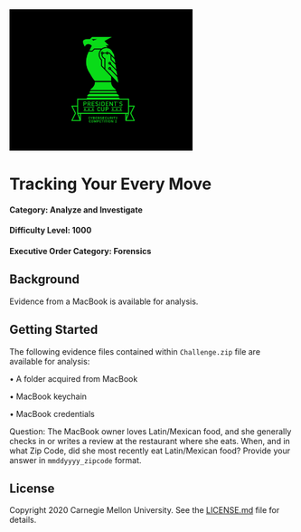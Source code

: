 <img src="../../logo.png" height="250px">

# Tracking Your Every Move
#### Category: Analyze and Investigate
#### Difficulty Level: 1000
#### Executive Order Category: Forensics

## Background
Evidence from a MacBook is available for analysis.

## Getting Started

The following evidence files contained within `Challenge.zip` file are available for analysis:

•	A folder acquired from MacBook

•	MacBook keychain

•	MacBook credentials

Question:
The MacBook owner loves Latin/Mexican food, and she generally checks in or writes a review at the restaurant where she eats. When, and in what Zip Code, did she most recently eat Latin/Mexican food? Provide your answer in `mmddyyyy_zipcode` format.

## License
Copyright 2020 Carnegie Mellon University. See the [LICENSE.md](../../LICENSE.md) file for details.